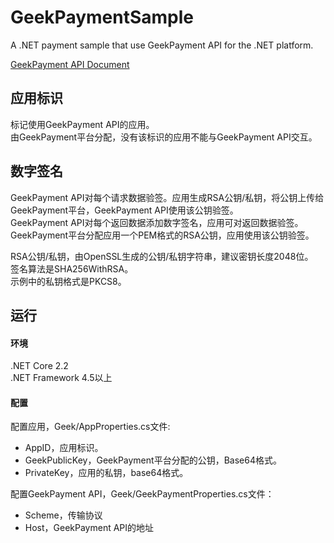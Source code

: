 # GeekPaymentSample

A .NET payment sample that use GeekPayment API for the .NET platform.

[GeekPayment API Document](https://apidoc.geekpayment.com)

## 应用标识
标记使用GeekPayment API的应用。  
由GeekPayment平台分配，没有该标识的应用不能与GeekPayment API交互。

## 数字签名
GeekPayment API对每个请求数据验签。应用生成RSA公钥/私钥，将公钥上传给GeekPayment平台，GeekPayment API使用该公钥验签。  
GeekPayment API对每个返回数据添加数字签名，应用可对返回数据验签。GeekPayment平台分配应用一个PEM格式的RSA公钥，应用使用该公钥验签。

RSA公钥/私钥，由OpenSSL生成的公钥/私钥字符串，建议密钥长度2048位。  
签名算法是SHA256WithRSA。  
示例中的私钥格式是PKCS8。

## 运行

#### 环境
.NET Core 2.2  
.NET Framework 4.5以上

#### 配置
配置应用，Geek/AppProperties.cs文件:
- AppID，应用标识。
- GeekPublicKey，GeekPayment平台分配的公钥，Base64格式。
- PrivateKey，应用的私钥，base64格式。

配置GeekPayment API，Geek/GeekPaymentProperties.cs文件：
- Scheme，传输协议
- Host，GeekPayment API的地址
